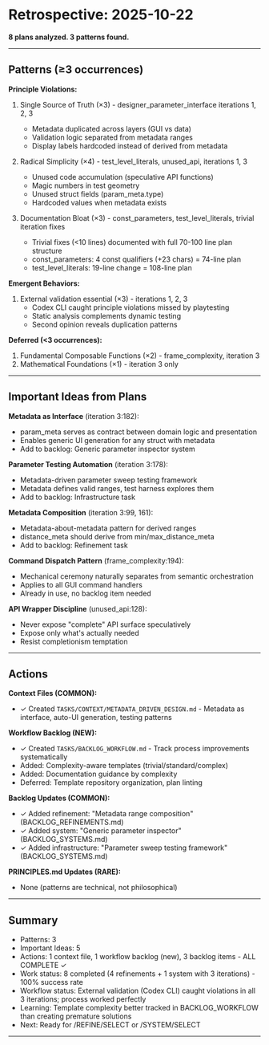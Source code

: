 # Retrospective: 2025-10-22

**8 plans analyzed. 3 patterns found.**

---

## Patterns (≥3 occurrences)

**Principle Violations:**
1. Single Source of Truth (×3) - designer_parameter_interface iterations 1, 2, 3
   - Metadata duplicated across layers (GUI vs data)
   - Validation logic separated from metadata ranges
   - Display labels hardcoded instead of derived from metadata

2. Radical Simplicity (×4) - test_level_literals, unused_api, iterations 1, 3
   - Unused code accumulation (speculative API functions)
   - Magic numbers in test geometry
   - Unused struct fields (param_meta.type)
   - Hardcoded values when metadata exists

3. Documentation Bloat (×3) - const_parameters, test_level_literals, trivial iteration fixes
   - Trivial fixes (<10 lines) documented with full 70-100 line plan structure
   - const_parameters: 4 const qualifiers (+23 chars) = 74-line plan
   - test_level_literals: 19-line change = 108-line plan

**Emergent Behaviors:**
1. External validation essential (×3) - iterations 1, 2, 3
   - Codex CLI caught principle violations missed by playtesting
   - Static analysis complements dynamic testing
   - Second opinion reveals duplication patterns

**Deferred (<3 occurrences):**
1. Fundamental Composable Functions (×2) - frame_complexity, iteration 3
2. Mathematical Foundations (×1) - iteration 3 only

---

## Important Ideas from Plans

**Metadata as Interface** (iteration 3:182):
- param_meta serves as contract between domain logic and presentation
- Enables generic UI generation for any struct with metadata
- Add to backlog: Generic parameter inspector system

**Parameter Testing Automation** (iteration 3:178):
- Metadata-driven parameter sweep testing framework
- Metadata defines valid ranges, test harness explores them
- Add to backlog: Infrastructure task

**Metadata Composition** (iteration 3:99, 161):
- Metadata-about-metadata pattern for derived ranges
- distance_meta should derive from min/max_distance_meta
- Add to backlog: Refinement task

**Command Dispatch Pattern** (frame_complexity:194):
- Mechanical ceremony naturally separates from semantic orchestration
- Applies to all GUI command handlers
- Already in use, no backlog item needed

**API Wrapper Discipline** (unused_api:128):
- Never expose "complete" API surface speculatively
- Expose only what's actually needed
- Resist completionism temptation

---

## Actions

**Context Files (COMMON):**
- ✓ Created `TASKS/CONTEXT/METADATA_DRIVEN_DESIGN.md` - Metadata as interface, auto-UI generation, testing patterns

**Workflow Backlog (NEW):**
- ✓ Created `TASKS/BACKLOG_WORKFLOW.md` - Track process improvements systematically
- Added: Complexity-aware templates (trivial/standard/complex)
- Added: Documentation guidance by complexity
- Deferred: Template repository organization, plan linting

**Backlog Updates (COMMON):**
- ✓ Added refinement: "Metadata range composition" (BACKLOG_REFINEMENTS.md)
- ✓ Added system: "Generic parameter inspector" (BACKLOG_SYSTEMS.md)
- ✓ Added infrastructure: "Parameter sweep testing framework" (BACKLOG_SYSTEMS.md)

**PRINCIPLES.md Updates (RARE):**
- None (patterns are technical, not philosophical)

---

## Summary

- Patterns: 3
- Important Ideas: 5
- Actions: 1 context file, 1 workflow backlog (new), 3 backlog items - ALL COMPLETE ✓
- Work status: 8 completed (4 refinements + 1 system with 3 iterations) - 100% success rate
- Workflow status: External validation (Codex CLI) caught violations in all 3 iterations; process worked perfectly
- Learning: Template complexity better tracked in BACKLOG_WORKFLOW than creating premature solutions
- Next: Ready for /REFINE/SELECT or /SYSTEM/SELECT

---
